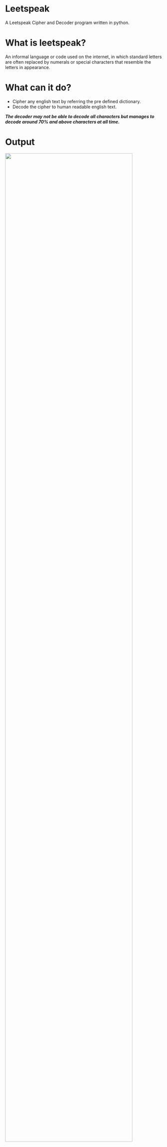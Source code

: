 # Leetspeak
A Leetspeak Cipher and Decoder program written in python.

# What is leetspeak?
An informal language or code used on the internet, in which standard letters are often replaced by numerals or special characters that resemble the letters in appearance.

# What can it do?
- Cipher any english text by referring the pre defined dictionary. 
- Decode the cipher to human readable english text. 

**_The decoder may not be able to decode all characters but manages to decode around 70% and above characters at all time._**

# Output
<img src="https://user-images.githubusercontent.com/77877486/136332314-f2b61409-5078-4771-9b22-5008ee8ed062.jpeg" width=90%>
